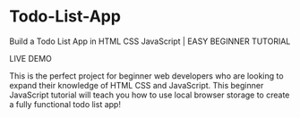 # Todo-List-App
Build a Todo List App in HTML CSS JavaScript | EASY BEGINNER TUTORIAL

LIVE DEMO

This is the perfect project for beginner web developers who are looking to expand their knowledge of HTML CSS and JavaScript. This beginner JavaScript tutorial will teach you how to use local browser storage to create a fully functional todo list app!
